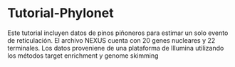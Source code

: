 # Tutorial-Phylonet


Este tutorial incluyen datos de pinos piñoneros para estimar un solo evento de reticulación. 
El archivo NEXUS cuenta con 20 genes nucleares y 22 terminales.
Los datos proveniene de una plataforma de Illumina utilizando los métodos target enrichment y genome skimming
